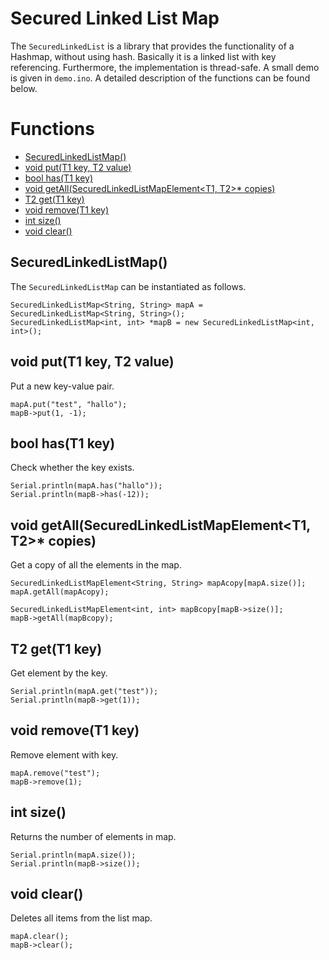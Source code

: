 # Secured Linked List Map
The `SecuredLinkedList` is a library that provides the functionality of a Hashmap, without using hash.
Basically it is a linked list with key referencing. Furthermore, the implementation is thread-safe.
A small demo is given in `demo.ino`. A detailed description of the functions can be found below.
# Functions
- [SecuredLinkedListMap()](#SecuredLinkedListMap)
- [void put(T1 key, T2 value)](#put)
- [bool has(T1 key)](#has)
- [void getAll(SecuredLinkedListMapElement<T1, T2>* copies)](#getAll)
- [T2 get(T1 key)](#get)
- [void remove(T1 key)](#remove)
- [int size()](#size)
- [void clear()](#clear)
<a name="SecuredLinkedListMap"></a>
## SecuredLinkedListMap()
The `SecuredLinkedListMap` can be instantiated as follows.
```
SecuredLinkedListMap<String, String> mapA = SecuredLinkedListMap<String, String>();
SecuredLinkedListMap<int, int> *mapB = new SecuredLinkedListMap<int, int>();
```
<a name="put"></a>
## void put(T1 key, T2 value)
Put a new key-value pair.
```
mapA.put("test", "hallo");
mapB->put(1, -1);
```
<a name="has"></a>
## bool has(T1 key)
Check whether the key exists.
```
Serial.println(mapA.has("hallo"));
Serial.println(mapB->has(-12));
```
<a name="getAll"></a>
## void getAll(SecuredLinkedListMapElement<T1, T2>* copies)
Get a copy of all the elements in the map.
```
SecuredLinkedListMapElement<String, String> mapAcopy[mapA.size()];
mapA.getAll(mapAcopy);

SecuredLinkedListMapElement<int, int> mapBcopy[mapB->size()];
mapB->getAll(mapBcopy);
```
<a name="get"></a>
## T2 get(T1 key)
Get element by the key.
```
Serial.println(mapA.get("test"));
Serial.println(mapB->get(1));
```
<a name="remove"></a>
## void remove(T1 key)
Remove element with key.
```
mapA.remove("test");
mapB->remove(1);
```
<a name="size"></a>
## int size()
Returns the number of elements in map.
```
Serial.println(mapA.size());
Serial.println(mapB->size());
```
<a name="clear"></a>
## void clear() 
Deletes all items from the list map.
```
mapA.clear();
mapB->clear();
```
